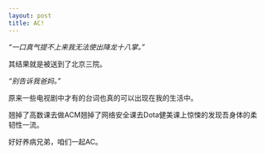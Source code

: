 ```yaml
---
layout: post
title: AC!
---
```


*“一口真气提不上来我无法使出降龙十八掌。”*

其结果就是被送到了北京三院。

*“别告诉我爸妈。”*

原来一些电视剧中才有的台词也真的可以出现在我的生活中。

翘掉了高数课去做ACM翘掉了网络安全课去Dota健美课上惊悚的发现吾身体的柔韧性一流。

好好养病兄弟，咱们一起AC。